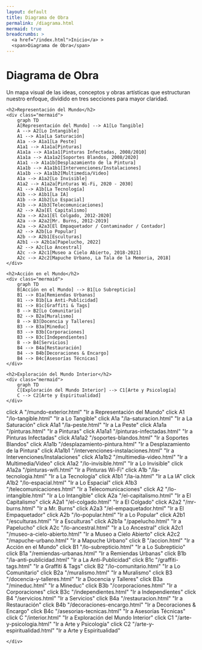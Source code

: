 ```yaml
---
layout: default
title: Diagrama de Obra
permalink: /diagrama.html
mermaid: true
breadcrumbs: >
  <a href="/index.html">Inicio</a> >
  <span>Diagrama de Obra</span>
---
```


<div class="content">
    <h1>Diagrama de Obra</h1>
    <p>Un mapa visual de las ideas, conceptos y obras artísticas que estructuran nuestro enfoque, dividido en tres secciones para mayor claridad.</p>

    <h2>Representación del Mundo</h2>
    <div class="mermaid">
        graph TD
        A[Representación del Mundo] --> A1[Lo Tangible]
        A --> A2[Lo Intangible]
        A1 --> A1a[La Saturación]
        A1a --> A1a1[La Peste]
        A1a1 --> A1a1a[Pinturas]
        A1a1a --> A1a1a1[Pinturas Infectadas, 2008/2010]
        A1a1a --> A1a1a2[Soportes Blandos, 2008/2020]
        A1a1 --> A1a1b[Desplazamiento de la Pintura]
        A1a1b --> A1a1b1[Intervenciones/Instalaciones]
        A1a1b --> A1a1b2[Multimedia/Video]
        A1a --> A1a2[Lo Invisible]
        A1a2 --> A1a2a[Pinturas Wi-Fi, 2020 - 2030]
        A1 --> A1b[La Tecnología]
        A1b --> A1b1[La IA]
        A1b --> A1b2[Lo Espacial]
        A1b --> A1b3[Telecomunicaciones]
        A2 --> A2a[El Capitalismo]
        A2a --> A2a1[El Colgado, 2012-2020]
        A2a --> A2a2[Mr. Burns, 2012-2019]
        A2a --> A2a3[El Empaquetador / Contaminador / Contador]
        A2 --> A2b[Lo Popular]
        A2b --> A2b1[Esculturas]
        A2b1 --> A2b1a[Papelucho, 2022]
        A2 --> A2c[Lo Ancestral]
        A2c --> A2c1[Museo a Cielo Abierto, 2018-2021]
        A2c --> A2c2[Mapuche Urbano, La Tala de la Memoria, 2018]
    </div>

    <h2>Acción en el Mundo</h2>
    <div class="mermaid">
        graph TD
        B[Acción en el Mundo] --> B1[Lo Subrepticio]
        B1 --> B1a[Remiendas Urbanas]
        B1 --> B1b[La Anti-Publicidad]
        B1 --> B1c[Graffiti & Tags]
        B --> B2[Lo Comunitario]
        B2 --> B2a[Muralismo]
        B --> B3[Docencia y Talleres]
        B3 --> B3a[Mineduc]
        B3 --> B3b[Corporaciones]
        B3 --> B3c[Independientes]
        B --> B4[Servicios]
        B4 --> B4a[Restauración]
        B4 --> B4b[Decoraciones & Encargo]
        B4 --> B4c[Asesorías Técnicas]
    </div>

    <h2>Exploración del Mundo Interior</h2>
    <div class="mermaid">
        graph TD
        C[Exploración del Mundo Interior] --> C1[Arte y Psicología]
        C --> C2[Arte y Espiritualidad]
    </div>

</div>

  click A "/mundo-exterior.html" "Ir a Representación del Mundo"
  click A1 "/lo-tangible.html" "Ir a Lo Tangible"
  click A1a "/la-saturacion.html" "Ir a La Saturación"
  click A1a1 "/la-peste.html" "Ir a La Peste"
  click A1a1a "/pinturas.html" "Ir a Pinturas"
  click A1a1a1 "/pinturas-infectadas.html" "Ir a Pinturas Infectadas"
  click A1a1a2 "/soportes-blandos.html" "Ir a Soportes Blandos"
  click A1a1b "/desplazamiento-pintura.html" "Ir a Desplazamiento de la Pintura"
  click A1a1b1 "/intervenciones-instalaciones.html" "Ir a Intervenciones/Instalaciones"
  click A1a1b2 "/multimedia-video.html" "Ir a Multimedia/Video"
  click A1a2 "/lo-invisible.html" "Ir a Lo Invisible"
  click A1a2a "/pinturas-wifi.html" "Ir a Pinturas Wi-Fi"
  click A1b "/la-tecnologia.html" "Ir a La Tecnología"
  click A1b1 "/la-ia.html" "Ir a La IA"
  click A1b2 "/lo-espacial.html" "Ir a Lo Espacial"
  click A1b3 "/telecomunicaciones.html" "Ir a Telecomunicaciones"
  click A2 "/lo-intangible.html" "Ir a Lo Intangible"
  click A2a "/el-capitalismo.html" "Ir a El Capitalismo"
  click A2a1 "/el-colgado.html" "Ir a El Colgado"
  click A2a2 "/mr-burns.html" "Ir a Mr. Burns"
  click A2a3 "/el-empaquetador.html" "Ir a El Empaquetador"
  click A2b "/lo-popular.html" "Ir a Lo Popular"
  click A2b1 "/esculturas.html" "Ir a Esculturas"
  click A2b1a "/papelucho.html" "Ir a Papelucho"
  click A2c "/lo-ancestral.html" "Ir a Lo Ancestral"
  click A2c1 "/museo-a-cielo-abierto.html" "Ir a Museo a Cielo Abierto"
  click A2c2 "/mapuche-urbano.html" "Ir a Mapuche Urbano"
  click B "/accion.html" "Ir a Acción en el Mundo"
  click B1 "/lo-subrepticio.html" "Ir a Lo Subrepticio"
  click B1a "/remiendas-urbanas.html" "Ir a Remiendas Urbanas"
  click B1b "/la-anti-publicidad.html" "Ir a La Anti-Publicidad"
  click B1c "/graffiti-tags.html" "Ir a Graffiti & Tags"
  click B2 "/lo-comunitario.html" "Ir a Lo Comunitario"
  click B2a "/muralismo.html" "Ir a Muralismo"
  click B3 "/docencia-y-talleres.html" "Ir a Docencia y Talleres"
  click B3a "/mineduc.html" "Ir a Mineduc"
  click B3b "/corporaciones.html" "Ir a Corporaciones"
  click B3c "/independientes.html" "Ir a Independientes"
  click B4 "/servicios.html" "Ir a Servicios"
  click B4a "/restauracion.html" "Ir a Restauración"
  click B4b "/decoraciones-encargo.html" "Ir a Decoraciones & Encargo"
  click B4c "/asesorias-tecnicas.html" "Ir a Asesorías Técnicas"
  click C "/interior.html" "Ir a Exploración del Mundo Interior"
  click C1 "/arte-y-psicologia.html" "Ir a Arte y Psicología"
  click C2 "/arte-y-espiritualidad.html" "Ir a Arte y Espiritualidad"

    </div>
</div>

